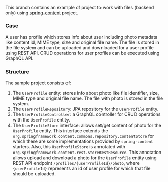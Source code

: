 This branch contains an example of project to work with files (backend only)
using [spring-content](https://github.com/paulcwarren/spring-content) project.

### Case
A user has profile which stores info about user including photo metadata like content id, MIME type, size and original
file name. The file is stored in the file system and can be uploaded and downloaded for a user profile using REST API.
CRUD operations for user profiles can be executed using GraphQL API.

### Structure
The sample project consists of:

1. The `UserProfile` entity: stores info about photo like file identifier, size, MIME type and original file name. The
   file with photo is stored in the file system.
2. The `UserProfileRepository`: JPA repository for the `UserProfile` entity.
3. The `UserProfileController`: a GraphQL controller for CRUD operations with the `UserProfile` entity.
4. The `UserProfileStore` interface: allows set/get content of photo for the `UserProfile` entity. This interface
   extends the `org.springframework.content.commons.repository.ContentStore` for which there are some implementations
   provided by `spring-content` starters. Also, this  `UserProfileStore` is annotated
   with `org.springframework.content.rest.StoreRestResource`. This annotation allows upload and download a photo for
   the `UserProfile` entity using REST API endpoint `/profiles/{userProfileId}/photo`, where `{userProfileId}`
   represents an id of user profile for which that file should be uploaded.